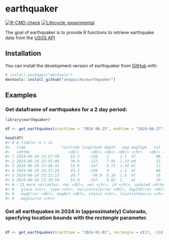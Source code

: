 
<!-- README.md is generated from README.Rmd. Please edit that file -->

# earthquaker

<!-- badges: start -->

[![R-CMD-check](https://github.com/andypicke/earthquaker/actions/workflows/R-CMD-check.yaml/badge.svg)](https://github.com/andypicke/earthquaker/actions/workflows/R-CMD-check.yaml)
[![Lifecycle:
experimental](https://img.shields.io/badge/lifecycle-experimental-orange.svg)](https://lifecycle.r-lib.org/articles/stages.html#experimental)
<!-- badges: end -->

The goal of earthquaker is to provide R functions to retrieve earthquake
data from the [USGS API](https://earthquake.usgs.gov/fdsnws/event/1/)

## Installation

You can install the development version of earthquaker from
[GitHub](https://github.com/) with:

``` r
# install.packages("devtools")
devtools::install_github("andypicke/earthquaker")
```

## Examples

### Get dataframe of earthquakes for a 2 day period:

``` r
library(earthquaker)

df <- get_earthquakes(starttime = "2024-06-25", endtime = "2024-06-27")

head(df)
#> # A tibble: 6 × 22
#>   time                latitude longitude depth   mag magType   nst   gap    dmin
#>   <dttm>                 <dbl>     <dbl> <dbl> <dbl> <chr>   <dbl> <dbl>   <dbl>
#> 1 2024-06-26 23:57:56     63.3    -150.   2     2.1  ml         NA    NA NA     
#> 2 2024-06-26 23:55:06     36.9    -122.   7.05  1.33 md         32    52  0.0181
#> 3 2024-06-26 23:48:41     53.9    -167.   9.73  1.45 ml         11   112  0.0831
#> 4 2024-06-26 23:37:26     63.3    -150.   4     1.2  ml         NA    NA NA     
#> 5 2024-06-26 23:31:13     28.7     -98.9  8.16  1.6  ml         16    67  0.2   
#> 6 2024-06-26 23:30:54     53.9    -167.   8.82  1    ml         10   116  0.0867
#> # ℹ 13 more variables: rms <dbl>, net <chr>, id <chr>, updated <dttm>,
#> #   place <chr>, type <chr>, horizontalError <dbl>, depthError <dbl>,
#> #   magError <dbl>, magNst <dbl>, status <chr>, locationSource <chr>,
#> #   magSource <chr>
```

### Get all earthquakes in 2024 in (approximately) Colorado, specfying location bounds with the *rectangle* parameter.

``` r

df <- get_earthquakes(starttime = "2024-01-01", rectangle = c(37, -110, 41, -101))
```
